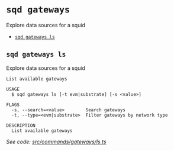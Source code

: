 `sqd gateways`
==============

Explore data sources for a squid

* [`sqd gateways ls`](#sqd-gateways-ls)

## `sqd gateways ls`

Explore data sources for a squid

```
List available gateways

USAGE
  $ sqd gateways ls [-t evm|substrate] [-s <value>]

FLAGS
  -s, --search=<value>        Search gateways
  -t, --type=<evm|substrate>  Filter gateways by network type

DESCRIPTION
  List available gateways
```

_See code: [src/commands/gateways/ls.ts](https://github.com/subsquid/squid-cli/blob/master/src/commands/gateways/ls.ts)_
